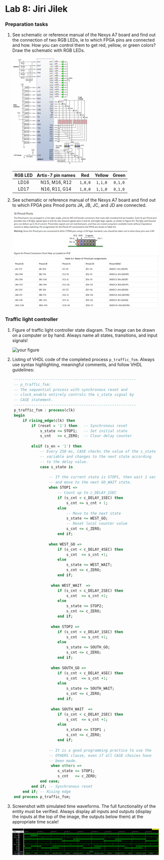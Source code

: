 # Lab 8: Jiri Jilek

### Preparation tasks

1. See schematic or reference manual of the Nexys A7 board and find out the connection of two RGB LEDs, ie to which FPGA pins are connected and how. How you can control them to get red, yellow, or green colors? Draw the schematic with RGB LEDs.

    <img src="images/artix7-pinout.png" alt="Artix-7 pinout" width="250"/>

    | **RGB LED** | **Artix-7 pin names** | **Red** | **Yellow** | **Green** |
    | :-: | :-: | :-: | :-: | :-: |
    | LD16 | N15, M16, R12 | `1,0,0` | `1,1,0` | `0,1,0` |
    | LD17 | N16, R11, G14 | `1,0,0` | `1,1,0` | `0,1,0` |

2. See schematic or reference manual of the Nexys A7 board and find out to which FPGA pins Pmod ports JA, JB, JC, and JD are connected.

    ![pmod pinout](images/pmod.png)

### Traffic light controller

1. Figure of traffic light controller state diagram. The image can be drawn on a computer or by hand. Always name all states, transitions, and input signals!

   ![your figure]()

2. Listing of VHDL code of the completed process `p_traffic_fsm`. Always use syntax highlighting, meaningful comments, and follow VHDL guidelines:

```vhdl
    --------------------------------------------------------
    -- p_traffic_fsm:
    -- The sequential process with synchronous reset and 
    -- clock_enable entirely controls the s_state signal by 
    -- CASE statement.
    --------------------------------------------------------
    p_traffic_fsm : process(clk)
    begin
        if rising_edge(clk) then
            if (reset = '1') then   -- Synchronous reset
                s_state <= STOP1;   -- Set initial state
                s_cnt   <= c_ZERO;  -- Clear delay counter

            elsif (s_en = '1') then
                -- Every 250 ms, CASE checks the value of the s_state 
                -- variable and changes to the next state according 
                -- to the delay value.
                case s_state is

                    -- If the current state is STOP1, then wait 1 sec
                    -- and move to the next GO_WAIT state.
                    when STOP1 =>
                        -- Count up to c_DELAY_1SEC
                        if (s_cnt < c_DELAY_1SEC) then
                            s_cnt <= s_cnt + 1;
                        else
                            -- Move to the next state
                            s_state <= WEST_GO;
                            -- Reset local counter value
                            s_cnt <= c_ZERO;
                        end if;

                    when WEST_GO =>
                        if (s_cnt < c_DELAY_4SEC) then
                            s_cnt  <= s_cnt +1;
                        else
                            s_state <= WEST_WAIT;
                            s_cnt <= c_ZERO;
                        end if;
                        
                     when WEST_WAIT  =>
                        if (s_cnt < c_DELAY_2SEC) then
                            s_cnt  <= s_cnt +1;
                        else
                            s_state <= STOP2;
                            s_cnt <= c_ZERO;   
                        end if;
                     
                     when STOP2 =>
                        if (s_cnt < c_DELAY_1SEC) then
                            s_cnt  <= s_cnt +1;
                        else
                            s_state <= SOUTH_GO;
                            s_cnt <= c_ZERO;  
                        end if;
                        
                     when SOUTH_GO =>
                        if (s_cnt < c_DELAY_4SEC) then
                            s_cnt  <= s_cnt +1;
                        else
                            s_state <= SOUTH_WAIT;
                            s_cnt <= c_ZERO;    
                        end if;
                        
                     when SOUTH_WAIT  =>
                        if (s_cnt < c_DELAY_2SEC) then
                            s_cnt  <= s_cnt +1;
                        else
                            s_state <= STOP1 ;
                            s_cnt <= c_ZERO;   
                        end if;
                        
                    -- It is a good programming practice to use the 
                    -- OTHERS clause, even if all CASE choices have 
                    -- been made.
                     when others =>
                        s_state <= STOP1;
                        s_cnt   <= c_ZERO;
                end case;
            end if; -- Synchronous reset
        end if; -- Rising edge
    end process p_traffic_fsm;
```

3. Screenshot with simulated time waveforms. The full functionality of the entity must be verified. Always display all inputs and outputs (display the inputs at the top of the image, the outputs below them) at the appropriate time scale!

   ![signals](images/signals.png)
